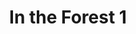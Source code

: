 ---
layout: artwork-detail
title: "In the Forest 1"
category: "Bronze Sculptures"
category_url: "/bronze/"
material: "Bronze"
dimensions: "height 23 cm"
images:
  - file: "bronze/in-the-forest-1/IMG_1944.JPG"
  - file: "bronze/in-the-forest-1/IMG_1947.JPG"
  - file: "bronze/in-the-forest-1/IMG_1949.JPG"
---